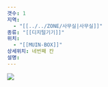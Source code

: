 ```yaml
---
갯수: 1
지역:
  - "[[../../ZONE/사무실|사무실]]"
종류: "[[디지털기기]]"
위치:
  - "[[MUIN-BOX]]"
상세위치: 네번째 칸
설명:
---
```

![](http://192.168.50.22/devices/240914_IMG_0020.jpg)